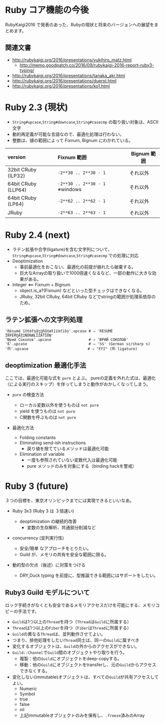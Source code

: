 Ruby コア機能の今後
=====

RubyKaigi2016 で発表のあった、Rubyの現状と将来のバージョンへの展望をまとめます。


関連文書
-----

- http://rubykaigi.org/2016/presentations/yukihiro_matz.html
  - http://memo.goodpatch.co/2016/09/rubykaigi-2016-report-ruby3-typing/ 
- http://rubykaigi.org/2016/presentations/tanaka_akr.html
- http://rubykaigi.org/2016/presentations/duerst.html
- http://rubykaigi.org/2016/presentations/ko1.html


Ruby 2.3 (現状)
=====

- `String#upcase`,`String#downcase`,`String#casecmp` の取り扱い対象は、ASCII文字
- 動的再定義が可能な言語なので、最適化処理は行わない。
- 整数は、値の範囲によって Fixnum, Bignum にわかれている。

| version             | Fixnum 範囲                      | Bignum 範囲 |
|:------------------- |:-------------------------------- | ----------- |
| 32bit CRuby (ILP32) | `-2**30 .. 2**30 - 1`            | それ以外 |
| 64bit CRuby (LLP64) | `-2**30 .. 2**30 - 1`  ※windows  | それ以外 |
| 64bit CRuby (LP64)  | `-2**62 .. 2**62 - 1`            | それ以外 |
| JRuby               | `-2**63 .. 2**63 - 1`            | それ以外 |



Ruby 2.4 (next)
=====

- ラテン拡張や合字(ligature)を含む文字列について、`String#upcase`,`String#downcase`,`String#casecmp` での処理に対応
- Deoptimization
  - 事前最適化をおこない、最適化の前提が崩れたら破棄する。
  - 巨大なArrayの取り扱いで1000倍速くなるなど、一部の動作に大きな効果がある。
- Integer <== Fixnum + Bignum
  - object.is_a?(Fixnum) などといった型チェックはできなくなる。
  - JRuby, 32bit CRuby, 64bit CRuby などでstringの範囲が処理系依存のため。


ラテン拡張への文字列処理
-----

```
'Résumé ĭñŧėřŋãţĳňőńæłĩżàťïōņ'.upcase # ⇒ 'RÉSUMÉ ĬÑŦĖŘŊÃŢĲŇŐŃÆŁĨŻÀŤÏŌŅ'
'Юрий Соколов'.upcase                 # ⇒ 'ЮРИЙ СОКОЛОВ'
'ß'.upcase                            # ⇒ 'SS' (German sz/sharp s)
'ﬃ'.upcase                           # ⇒ "FFI" (ﬃ ligature)
```

deoptimization 最適化手法
-----

ここでは、最適化可能な式を `pure` とよぶ。
pureの定義を外れた式は、最適化（による実行のスキップ）を伴ってしまうと動作がおかしくなってしまう。

- `pure` の検査方法
  - ローカル変数以外を使うものは `not pure`
  - yield を使うものは `not pure`
  - C関数を呼ぶものは `not pure`

- 最適化方法
  - Folding constants
  - Eliminating send-ish instructions
    - 戻り値を捨てているメソッドは最適化可能
  - Elimination of variable
    - 一度も参照されていない変数代入は最適化可能
    - pure メソッドのみを対象にする（binding hackを警戒）



Ruby 3 (future)
=====

３つの目標を、東京オリンピックまでには実現できるといいなあ。

- Ruby 3x3 (Ruby 3 は ３倍速い)
  - deoptimization の継続的改善
    - 変数の生存解析、共通部分削減など

- concurrency (並列実行性)
  - 安全/簡単 なアプローチをとりたい。
  - Guild が、メモリの共有を安全な範囲に限る。

- 動的型の欠点（後述）に対策をつける
  - DRY,Duck typing を前提に、型推論できる範囲にはサポートをしたい。


Ruby3 Guild モデルについて
-----

ロック手続きがなくとも安全であるメモリアクセスだけを可能にする、メモリコピーの手法です。

- `Guild`は1つ以上の`Thread`を持つ（`Thread`は`Guild`に所属する）
- `Thread`は1つ以上の`Fiber`を持つ（`Fiber`は`Thread`に所属する）
- `Guild`の異なる`Thread`は、並列動作させてよい。
- つまり、排他処理をしたい`Thread`同士は、同一の`Guild`に属すべき
- 変化するオブジェクトは、`Guild`の外からのアクセスができない。
- `Guild::Channel`で`Guild`間のオブジェクトやり取りを行う。
  - 複製：他の`Guild`にオブジェクトをdeep-copyする。
  - 移動：他の`Guild`にオブジェクトをtransferし、元の`Guild`からアクセスできなくする。
- 変化しない(immutable)オブジェクトは、すべての`Guild`が共有アクセスしてよい。
  - Numeric
  - Symbol
  - true
  - false
  - nil
  - 上記immutableオブジェクトのみを保有し、`.freeze`済みのArray



